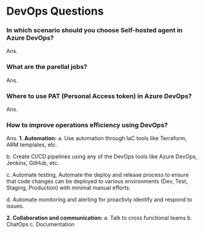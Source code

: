 # DevOps Questions

### In which scenario should you choose Self-hosted agent in Azure DevOps?

Ans.

### What are the parellal jobs?

Ans.

### Where to use PAT (Personal Access token) in Azure DevOps?

Ans.

### How to improve operations efficiency using DevOps?

Ans. **1. Automation:**
a. Use automation through IaC tools like Terraform, ARM templates, etc.

b. Create CI/CD pipelines using any of the DevOps tools like Azure DevOps, Jenkins, GitHub, etc.

c. Automate testing, Automate the deploy and release process to ensure that code changes can be deployed to various environments (Dev, Test, Staging, Production) with minimal manual efforts.

d. Automate monitoring and alerting for proactivly identify and respond to issues.

**2. Collaboration and communication:**
a. Talk to cross functional teams
b. ChatOps
c. Documentation






